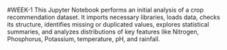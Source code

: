 #WEEK-1
This Jupyter Notebook performs an initial analysis of a crop recommendation dataset. It imports necessary libraries, loads data, checks its structure, identifies missing or duplicated values, explores statistical summaries, and analyzes distributions of key features like Nitrogen, Phosphorus, Potassium, temperature, pH, and rainfall.
